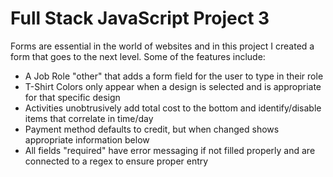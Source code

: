 # Full Stack JavaScript Project 3

Forms are essential in the world of websites and in this project I created a form that goes to the next level.  Some of the features include:

* A Job Role "other" that adds a form field for the user to type in their role
* T-Shirt Colors only appear when a design is selected and is appropriate for that specific design
* Activities unobtrusively add total cost to the bottom and identify/disable items that correlate in time/day
* Payment method defaults to credit, but when changed shows appropriate information below
* All fields "required" have error messaging if not filled properly and are connected to a regex to ensure proper entry
